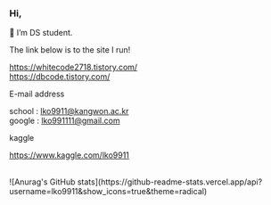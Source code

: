<!-- ### Hi there 👋 -->

<!--
**lko9911/lko9911** is a ✨ _special_ ✨ repository because its `README.md` (this file) appears on your GitHub profile.

Here are some ideas to get you started:

- 🔭 I’m currently working on ...
- 🌱 I’m currently learning ...
- 👯 I’m looking to collaborate on ...
- 🤔 I’m looking for help with ...
- 💬 Ask me about ...
- 📫 How to reach me: ...
- 😄 Pronouns: ...
- ⚡ Fun fact: ...
-->

### Hi,
🌱 I’m DS student. 

The link below is to the site I run!

https://whitecode2718.tistory.com/ <br>
https://dbcode.tistory.com/

E-mail address

school : lko9911@kangwon.ac.kr <br>
google : lko991111@gmail.com

kaggle

https://www.kaggle.com/lko9911

<br>
![Anurag's GitHub stats](https://github-readme-stats.vercel.app/api?username=lko9911&show_icons=true&theme=radical)
